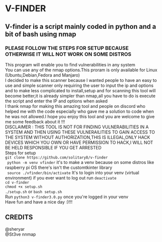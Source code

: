# V-FINDER
## V-finder is a script mainly coded in python and a bit of bash using nmap  
### PLEASE FOLLOW THE STEPS FOR SETUP BECAUSE OTHERWISE IT WILL NOT WORK ON SOME DISTROS
This program will enable you to find vulnerabilities in any system  
You can use any of the nmap options.This proram is only available for Linux (Ubuntu,Debian,Fedora and Manjaro)   
I decided to make this scanner because I wanted people to have an easy to use and simple scanner only requiring the user to input the ip and options and to make less complicated to install,setup and for scanning this tool will become better,it is already simpler than nmap,all you have to do is execute the script and enter the IP and options when asked \
I thank nmap for making this amazing tool and people on discord who helped me with the code especially  who gave me a solution to code when he was not allowed.I hope you enjoy this tool and you are welcome to give me some feedback about it !!!\
DISCLAIMER : THIS TOOL IS NOT FOR FINDING VULNERABILITIES IN A SYSTEM AND THEN USING THESE VULNERAILITIES TO GAIN ACCESS TO THE SYSTEM WITHOUT AUTHORIZATION,THIS IS ILLEGAL,ONLY HACK DEVICES WHICH YOU OWN OR HAVE PERMISSION TO HACK,I WILL NOT BE HELD RESPONSIBLE IF YOU GET ARRESTED\
Steps for setup   
``git clone https://github.com/solitary8/v-finder
``\
`` python -m venv vfinder`` it's to make a venv because on some distros like raspberry pi OS there's isn't the customtkinter library\
`` source ./vfinder/bin/activate`` It's to login into your venv (virtual environment) if you ever want to log out run ``deactivate``\
``cd v-finder``\
``chmod +x setup.sh``\
``./setup.sh`` or ``bash setup.sh``\
Run ``python3 v-finder3.0.py`` once you're logged in your venv\
Have fun and have a nice day :)!!!
## CREDITS  
@sheryar  
@St3ve
nnmap
